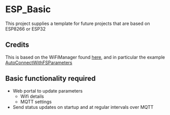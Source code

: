 # ESP_Basic

This project supplies a template for future projects that are based on ESP8266 or ESP32

## Credits
This is based on the WiFiManager found [here](https://github.com/tzapu/WiFiManager), and in particular the example [AutoConnectWithFSParameters](https://github.com/tzapu/WiFiManager/tree/master/examples/AutoConnectWithFSParameters)

## Basic functionality required
* Web portal to update parameters
  - Wifi details
  - MQTT settings
* Send status updates on startup and at regular intervals over MQTT

